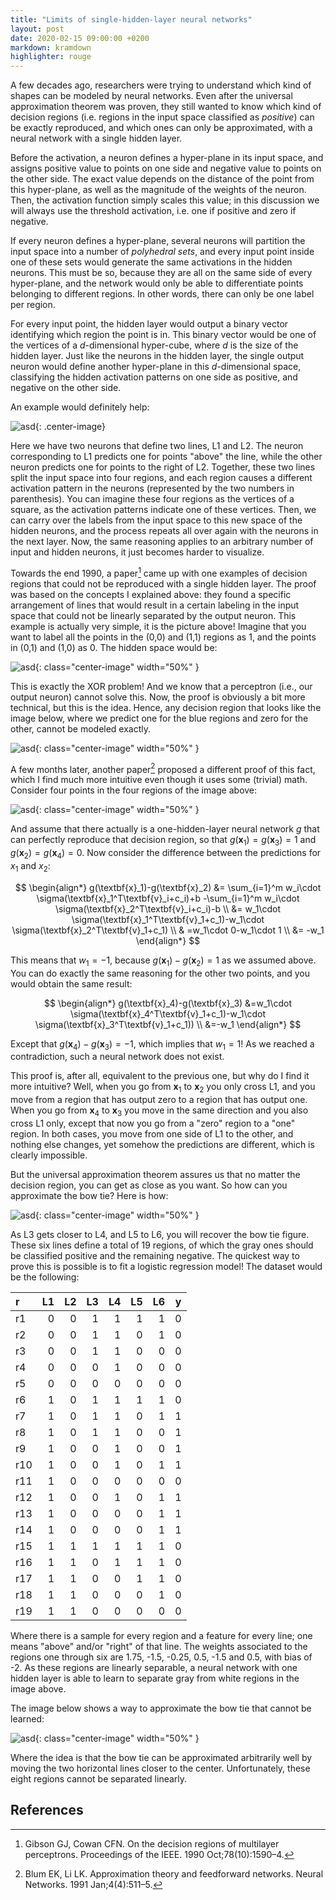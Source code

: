 ```yaml
---
title: "Limits of single-hidden-layer neural networks"
layout: post
date: 2020-02-15 09:00:00 +0200
markdown: kramdown
highlighter: rouge
---
```


A few decades ago, researchers were trying to understand which kind of shapes
can be modeled by neural networks. Even after the universal approximation
theorem was proven, they still wanted to know which kind of decision regions
(i.e. regions in the input space classified as _positive_) can be exactly
reproduced, and which ones can only be approximated, with a neural network with
a single hidden layer.

<!-- more -->

Before the activation, a neuron defines a hyper-plane in its input space, and
assigns positive value to points on one side and negative value to points on the
other side. The exact value depends on the distance of the point from this
hyper-plane, as well as the magnitude of the weights of the neuron. Then, the
activation function simply scales this value; in this discussion we will always
use the threshold activation, i.e. one if positive and zero if negative.

If every neuron defines a hyper-plane, several neurons will partition the input
space into a number of _polyhedral sets_, and every input point inside one of
these sets would generate the same activations in the hidden neurons. This must
be so, because they are all on the same side of every hyper-plane, and the
network would only be able to differentiate points belonging to different
regions. In other words, there can only be one label per region.

For every input point, the hidden layer would output a binary vector identifying
which region the point is in. This binary vector would be one of the vertices of
a $d$-dimensional hyper-cube, where $d$ is the size of the hidden layer. Just
like the neurons in the hidden layer, the single output neuron would define
another hyper-plane in this $d$-dimensional space, classifying the hidden
activation patterns on one side as positive, and negative on the other side.

An example would definitely help:

![asd]({{site.url}}/images/bowtie/example.png){: .center-image}

Here we have two neurons that define two lines, L1 and L2. The neuron
corresponding to L1 predicts one for points "above" the line, while the other
neuron predicts one for points to the right of L2. Together, these two lines
split the input space into four regions, and each region causes a different
activation pattern in the neurons (represented by the two numbers in
parenthesis). You can imagine these four regions as the vertices of a square, as
the activation patterns indicate one of these vertices. Then, we can carry over
the labels from the input space to this new space of the hidden neurons, and the
process repeats all over again with the neurons in the next layer. Now, the same
reasoning applies to an arbitrary number of input and hidden neurons, it just
becomes harder to visualize.

Towards the end 1990, a paper[^2] came up with one examples of decision regions
that could not be reproduced with a single hidden layer. The proof was based on
the concepts I explained above: they found a specific arrangement of lines that
would result in a certain labeling in the input space that could not be linearly
separated by the output neuron. This example is actually very simple, it is the
picture above! Imagine that you want to label all the points in the (0,0) and
(1,1) regions as 1, and the points in (0,1) and (1,0) as 0. The hidden space
would be:

![asd]({{site.url}}/images/bowtie/xor.png){: class="center-image" width="50%" }

This is exactly the XOR problem! And we know that a perceptron (i.e., our output
neuron) cannot solve this. Now, the proof is obviously a bit more technical, but
this is the idea. Hence, any decision region that looks like the image below,
where we predict one for the blue regions and zero for the other, cannot be
modeled exactly.

![asd]({{site.url}}/images/bowtie/saddle.png){: class="center-image" width="50%" }

A few months later, another paper[^1] proposed a different proof of this fact,
which I find much more intuitive even though it uses some (trivial) math.
Consider four points in the four regions of the image above:

![asd]({{site.url}}/images/bowtie/saddle_points.png){: class="center-image" width="50%" }

And assume that there actually is a one-hidden-layer neural network $g$ that can
perfectly reproduce that decision region, so that
$g(\textbf{x}_1)=g(\textbf{x}_3)=1$ and $g(\textbf{x}_2)=g(\textbf{x}_4)=0$. Now
consider the difference between the predictions for $x_1$ and $x_2$:

$$
\begin{align*}
g(\textbf{x}_1)-g(\textbf{x}_2)
&= \sum_{i=1}^m w_i\cdot \sigma(\textbf{x}_1^T\textbf{v}_i+c_i)+b
-\sum_{i=1}^m w_i\cdot \sigma(\textbf{x}_2^T\textbf{v}_i+c_i)-b \\
&= w_1\cdot \sigma(\textbf{x}_1^T\textbf{v}_1+c_1)-w_1\cdot \sigma(\textbf{x}_2^T\textbf{v}_1+c_1) \\
& =w_1\cdot 0-w_1\cdot 1 \\
&= -w_1
\end{align*}
$$

This means that $w_1=-1$, because $g(\textbf{x}_1)-g(\textbf{x}_2)=1$ as we
assumed above. You can do exactly the same reasoning for the other two points,
and you would obtain the same result:

$$
\begin{align*}
g(\textbf{x}_4)-g(\textbf{x}_3)
&=w_1\cdot \sigma(\textbf{x}_4^T\textbf{v}_1+c_1)-w_1\cdot \sigma(\textbf{x}_3^T\textbf{v}_1+c_1)) \\
&=-w_1
\end{align*}
$$

Except that $g(\textbf{x}_4)-g(\textbf{x}_3)=-1$, which implies that $w_1=1$! As
we reached a contradiction, such a neural network does not exist.

This proof is, after all, equivalent to the previous one, but why do I find it
more intuitive? Well, when you go from $\textbf{x}_1$ to $\textbf{x}_2$ you only
cross L1, and you move from a region that has output zero to a region that has
output one. When you go from $\textbf{x}_4$ to $\textbf{x}_3$ you move in the
same direction and you also cross L1 only, except that now you go from a "zero"
region to a "one" region. In both cases, you move from one side of L1 to the
other, and nothing else changes, yet somehow the predictions are different,
which is clearly impossible.

But the universal approximation theorem assures us that no matter the decision
region, you can get as close as you want. So how can you approximate the bow tie?
Here is how:

![asd]({{site.url}}/images/bowtie/regions.png){: class="center-image" width="50%" }

As L3 gets closer to L4, and L5 to L6, you will recover the bow tie figure.
These six lines define a total of 19 regions, of which the gray ones should be
classified positive and the remaining negative. The quickest way to prove this
is possible is to fit a logistic regression model! The dataset would be the
following:

| r   |   L1 |   L2 |   L3 |   L4 |   L5 |   L6 |   y |
|:----|-----:|-----:|-----:|-----:|-----:|-----:|----:|
| r1  |    0 |    0 |    1 |    1 |    1 |    1 |   0 |
| r2  |    0 |    0 |    1 |    1 |    0 |    1 |   0 |
| r3  |    0 |    0 |    1 |    1 |    0 |    0 |   0 |
| r4  |    0 |    0 |    0 |    1 |    0 |    0 |   0 |
| r5  |    0 |    0 |    0 |    0 |    0 |    0 |   0 |
| r6  |    1 |    0 |    1 |    1 |    1 |    1 |   0 |
| r7  |    1 |    0 |    1 |    1 |    0 |    1 |   1 |
| r8  |    1 |    0 |    1 |    1 |    0 |    0 |   1 |
| r9  |    1 |    0 |    0 |    1 |    0 |    0 |   1 |
| r10 |    1 |    0 |    0 |    1 |    0 |    1 |   1 |
| r11 |    1 |    0 |    0 |    0 |    0 |    0 |   0 |
| r12 |    1 |    0 |    0 |    1 |    0 |    1 |   1 |
| r13 |    1 |    0 |    0 |    0 |    0 |    1 |   1 |
| r14 |    1 |    0 |    0 |    0 |    0 |    1 |   1 |
| r15 |    1 |    1 |    1 |    1 |    1 |    1 |   0 |
| r16 |    1 |    1 |    0 |    1 |    1 |    1 |   0 |
| r17 |    1 |    1 |    0 |    0 |    1 |    1 |   0 |
| r18 |    1 |    1 |    0 |    0 |    0 |    1 |   0 |
| r19 |    1 |    1 |    0 |    0 |    0 |    0 |   0 |

Where there is a sample for every region and a feature for every line; one means
"above" and/or "right" of that line. The weights associated to the regions one
through six are 1.75, -1.5, -0.25, 0.5, -1.5 and 0.5, with bias of -2. As these
regions are linearly separable, a neural network with one hidden layer is able
to learn to separate gray from white regions in the image above.

The image below shows a way to approximate the bow tie that cannot be learned:

![asd]({{site.url}}/images/bowtie/wrong.png){: class="center-image" width="50%" }

Where the idea is that the bow tie can be approximated arbitrarily well by
moving the two horizontal lines closer to the center. Unfortunately, these eight
regions cannot be separated linearly.

## References
[^1]: Blum EK, Li LK. Approximation theory and feedforward networks. Neural Networks. 1991 Jan;4(4):511–5. 
[^2]: Gibson GJ, Cowan CFN. On the decision regions of multilayer perceptrons. Proceedings of the IEEE. 1990 Oct;78(10):1590–4. 
